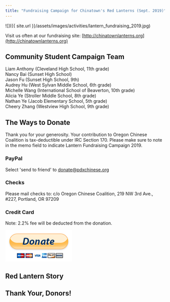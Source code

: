 ```yaml
---
title: "Fundraising Campaign for Chinatown's Red Lanterns (Sept. 2019)"
---
```


![]({{ site.url }}/assets/images/activities/lantern_fundraising_2019.jpg)

Visit us often at our fundraising site: [http://chinatownlanterns.org](http://chinatownlanterns.org)

## Community Student Campaign Team

Liam Anthony (Cleveland High School, 11th grade)  
Nancy Bai (Sunset High School)  
Jason Fu (Sunset High School, 9th)  
Audrey Hu (West Sylvan Middle School, 6th grade)  
Michelle Wang (International School of Beaverton, 10th grade)  
Alicia Ye (Stroller Middle School, 8th grade)  
Nathan Ye (Jacob Elementary School, 5th grade)  
Cheery Zhang (Westview High School, 9th grade)  

## The Ways to Donate

Thank you for your generosity. Your contribution to Oregon Chinese Coalition is tax-deductible under IRC Section 170. Please make sure to note in the memo field to indicate Lantern Fundraising Campaign 2019.

### PayPal

Select 'send to friend' to donate@pdxchinese.org

### Checks

Please mail checks to: c/o Oregon Chinese Coalition, 219 NW 3rd Ave., #227, Portland, OR 97209

### Credit Card

Note: 2.2% fee will be deducted from the donation.

[![paypal](/assets/images/activities/paypal3.png)](https://www.paypal.com/cgi-bin/webscr?cmd=_s-xclick&hosted_button_id=GWHJ99U9AEFFN)

## Red Lantern Story

## Thank Your, Donors!
